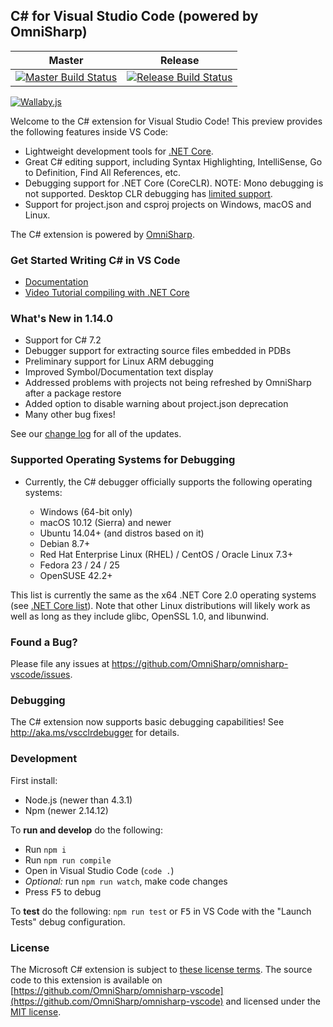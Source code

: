 ## C# for Visual Studio Code (powered by OmniSharp)

|Master|Release|
|:--:|:--:|
|[![Master Build Status](https://travis-ci.org/OmniSharp/omnisharp-vscode.svg?branch=master)](https://travis-ci.org/OmniSharp/omnisharp-vscode)|[![Release Build Status](https://travis-ci.org/OmniSharp/omnisharp-vscode.svg?branch=release)](https://travis-ci.org/OmniSharp/omnisharp-vscode)|

[![Wallaby.js](https://img.shields.io/badge/wallaby.js-configured-green.svg)](https://wallabyjs.com)

Welcome to the C# extension for Visual Studio Code! This preview provides the following features inside VS Code:

* Lightweight development tools for [.NET Core](https://dotnet.github.io).
* Great C# editing support, including Syntax Highlighting, IntelliSense, Go to Definition, Find All References, etc.
* Debugging support for .NET Core (CoreCLR). NOTE: Mono debugging is not supported. Desktop CLR debugging has [limited support](https://github.com/OmniSharp/omnisharp-vscode/wiki/Desktop-.NET-Framework).
* Support for project.json and csproj projects on Windows, macOS and Linux.

The C# extension is powered by [OmniSharp](https://github.com/OmniSharp/omnisharp-roslyn).

### Get Started Writing C# in VS Code

* [Documentation](https://code.visualstudio.com/docs/languages/csharp)
* [Video Tutorial compiling with .NET Core](https://channel9.msdn.com/Blogs/dotnet/Get-started-VSCode-Csharp-NET-Core-Windows)

### What's New in 1.14.0

* Support for C# 7.2
* Debugger support for extracting source files embedded in PDBs
* Preliminary support for Linux ARM debugging
* Improved Symbol/Documentation text display
* Addressed problems with projects not being refreshed by OmniSharp after a package restore
* Added option to disable warning about project.json deprecation
* Many other bug fixes!

See our [change log](https://github.com/OmniSharp/omnisharp-vscode/blob/v1.14.0/CHANGELOG.md) for all of the updates.

### Supported Operating Systems for Debugging

* Currently, the C# debugger officially supports the following operating systems:

  * Windows (64-bit only)
  * macOS 10.12 (Sierra) and newer
  * Ubuntu 14.04+ (and distros based on it)
  * Debian 8.7+
  * Red Hat Enterprise Linux (RHEL) / CentOS / Oracle Linux 7.3+
  * Fedora 23 / 24 / 25
  * OpenSUSE 42.2+

This list is currently the same as the x64 .NET Core 2.0 operating systems (see [.NET Core list](https://github.com/dotnet/core/blob/master/roadmap.md#net-core-20---supported-os-versions)). Note that other Linux distributions will likely work as well as long as they include glibc, OpenSSL 1.0, and libunwind.

### Found a Bug?
Please file any issues at https://github.com/OmniSharp/omnisharp-vscode/issues.

### Debugging
The C# extension now supports basic debugging capabilities! See http://aka.ms/vscclrdebugger for details.

### Development

First install:
* Node.js (newer than 4.3.1)
* Npm (newer 2.14.12)

To **run and develop** do the following:

* Run `npm i`
* Run `npm run compile`
* Open in Visual Studio Code (`code .`)
* *Optional:* run `npm run watch`, make code changes
* Press <kbd>F5</kbd> to debug

To **test** do the following: `npm run test` or <kbd>F5</kbd> in VS Code with the "Launch Tests" debug configuration.

### License
The Microsoft C# extension is subject to [these license terms](RuntimeLicenses/license.txt).
The source code to this extension is available on [https://github.com/OmniSharp/omnisharp-vscode](https://github.com/OmniSharp/omnisharp-vscode) and licensed under the [MIT license](LICENSE.txt).

